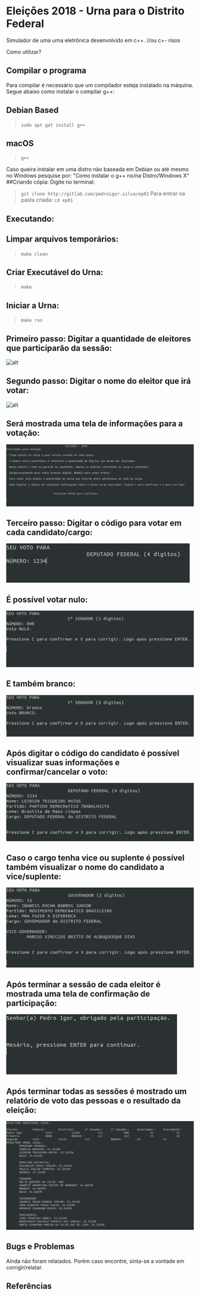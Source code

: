 # Eleições 2018 - Urna para o Distrito Federal

Simulador de uma urna eletrônica desenvolvido em c++. //ou c+- risos

Como utilizar?

## Compilar o programa
Para compilar é necessário que um compilador esteja instalado na máquina. Segue abaixo como instalar o compilar g++:
## Debian Based
> `sudo apt get install g++`

## macOS
> `g++`

Caso queira instalar em uma distro não baseada em Debian ou até mesmo no Windows pesquise por:
"Como instalar o g++ no/na Distro/Windows X"
##Criando cópia:
Digite no terminal:
> `git clone http://gitlab.com/pedroigor.silva/ep01`
Para entrar na pasta criada:
> `cd ep01`
## Executando:
## Limpar arquivos temporários:

> `make clean`

## Criar Executável do Urna:

> `make`

## Iniciar a Urna:

> `make run`


## Primeiro passo: Digitar a quantidade de eleitores que participarão da sessão:

![alt](images/eleitor.png)

## Segundo passo: Digitar o nome do eleitor que irá votar:
![alt](images/nome_do_eleitores.png)


## Será mostrada uma tela de informações para a votação:

![alt](images/instrucoes.png)

## Terceiro passo: Digitar o código para votar em cada candidato/cargo:

![alt](images/votar.png)

## É possível votar nulo:

![alt](images/nulo.png)

## E também branco:

![alt](images/branco.png)

## Após digitar o código do candidato é possível visualizar suas informações e confirmar/cancelar o voto:

![alt](images/confirmar.png)

## Caso o cargo tenha vice ou suplente é possível também visualizar o nome do candidato a vice/suplente:

![alt](images/vice.png)
## Após terminar a sessão de cada eleitor é mostrada uma tela de confirmação de participação:

![alt](images/participacao.png)
## Após terminar todas as sessões é mostrado um relatório de voto das pessoas e o resultado da eleição:
![alt](images/resultado.png)

## Bugs e Problemas
Ainda não foram relatados. Porém caso encontre, sinta-se a vontade em corrigir/relatar.
## Referências
